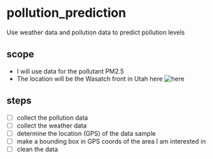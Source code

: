 # pollution_prediction
Use weather data and pollution data to predict pollution levels 

## scope
- I will use data for the pollutant PM2.5
- The location will be the Wasatch front in Utah here ![here](https://github.com/bpnordin/pollution_prediction/blob/main/Area%20of%20interest.png)


## steps
- [ ] collect the pollution data
- [ ] collect the weather data
- [ ] determine the location (GPS) of the data sample
- [ ] make a bounding box in GPS coords of the area I am interested in
- [ ] clean the data 
